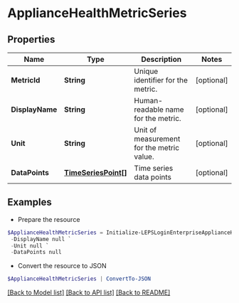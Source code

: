 # ApplianceHealthMetricSeries
## Properties

Name | Type | Description | Notes
------------ | ------------- | ------------- | -------------
**MetricId** | **String** | Unique identifier for the metric. | [optional] 
**DisplayName** | **String** | Human-readable name for the metric. | [optional] 
**Unit** | **String** | Unit of measurement for the metric value. | [optional] 
**DataPoints** | [**TimeSeriesPoint[]**](TimeSeriesPoint.md) | Time series data points | [optional] 

## Examples

- Prepare the resource
```powershell
$ApplianceHealthMetricSeries = Initialize-LEPSLoginEnterpriseApplianceHealthMetricSeries  -MetricId null `
 -DisplayName null `
 -Unit null `
 -DataPoints null
```

- Convert the resource to JSON
```powershell
$ApplianceHealthMetricSeries | ConvertTo-JSON
```

[[Back to Model list]](../README.md#documentation-for-models) [[Back to API list]](../README.md#documentation-for-api-endpoints) [[Back to README]](../README.md)

